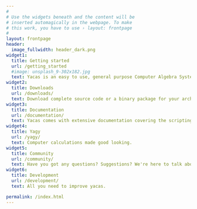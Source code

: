 ```yaml
---
#
# Use the widgets beneath and the content will be
# inserted automagically in the webpage. To make
# this work, you have to use › layout: frontpage
#
layout: frontpage
header:
  image_fullwidth: header_dark.png
widget1:
  title: Getting started
  url: /getting_started
  #image: unsplash_9-302x182.jpg
  text: Yacas is an easy to use, general purpose Computer Algebra System, a program for symbolic manipulation of mathematical expressions.
widget2:
  title: Downloads
  url: /downloads/
  text: Download complete source code or a binary package for your architecture.
widget3:
  title: Documentation
  url: /documentation/
  text: Yacas comes with extensive documentation covering the scripting language, the functionality that is already implemented in the system, and the algorithms used.
widget4:
  title: Yagy
  url: /yagy/
  text: Computer calculations made good looking.
widget5:
  title: Community
  url: /community/
  text: Have you got any questions? Suggestions? We're here to talk about yacas.
widget6:
  title: Development
  url: /development/
  text: All you need to improve yacas.

permalink: /index.html
---
```

